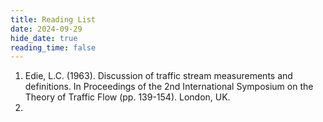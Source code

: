 ```yaml
---
title: Reading List
date: 2024-09-29
hide_date: true
reading_time: false
---
```


1. Edie, L.C. (1963). Discussion of traffic stream measurements and definitions. In Proceedings of the 2nd International Symposium on the Theory of Traffic Flow (pp. 139-154). London, UK.
2. 
